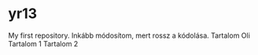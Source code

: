 # yr13
My first repository.
Inkább módosítom, mert rossz a kódolása.
Tartalom Oli
Tartalom 1
Tartalom 2